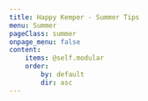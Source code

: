 ```yaml
---
title: Happy Kemper - Summer Tips
menu: Summer
pageClass: summer
onpage_menu: false
content:
    items: @self.modular
    order:
        by: default
        dir: asc
---
```



